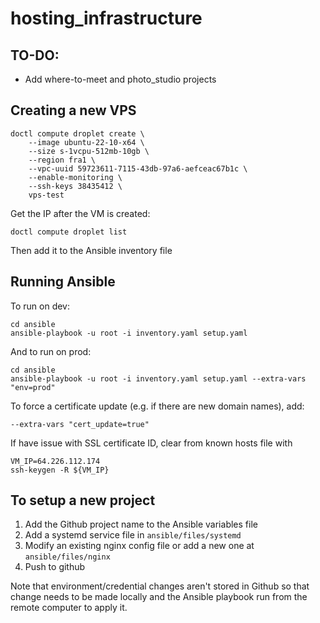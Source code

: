 # hosting_infrastructure

## TO-DO:

- Add where-to-meet and photo_studio projects

## Creating a new VPS

```
doctl compute droplet create \
    --image ubuntu-22-10-x64 \
    --size s-1vcpu-512mb-10gb \
    --region fra1 \
    --vpc-uuid 59723611-7115-43db-97a6-aefceac67b1c \
    --enable-monitoring \
    --ssh-keys 38435412 \
    vps-test
```

Get the IP after the VM is created:
```
doctl compute droplet list
```

Then add it to the Ansible inventory file

## Running Ansible

To run on dev:
```
cd ansible
ansible-playbook -u root -i inventory.yaml setup.yaml
```

And to run on prod:
```
cd ansible
ansible-playbook -u root -i inventory.yaml setup.yaml --extra-vars "env=prod"
```

To force a certificate update (e.g. if there are new domain names), add:
```
--extra-vars "cert_update=true"
```

If have issue with SSL certificate ID, clear from known hosts file with
```
VM_IP=64.226.112.174
ssh-keygen -R ${VM_IP}
```

## To setup a new project 

1. Add the Github project name to the Ansible variables file
2. Add a systemd service file in `ansible/files/systemd`
3. Modify an existing nginx config file or add a new one at `ansible/files/nginx`
4. Push to github

Note that environment/credential changes aren't stored in Github so that change needs to be made locally and the Ansible playbook run from the remote computer to apply it. 
